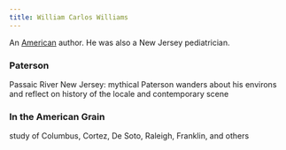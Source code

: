 ```yaml
---
title: William Carlos Williams
---
```


An [American](../index.html) author. He was also a New Jersey pediatrician.

### Paterson

Passaic River New Jersey: mythical Paterson wanders about his environs and reflect on history of the locale and contemporary scene

### In the American Grain

study of Columbus, Cortez, De Soto, Raleigh, Franklin, and others
